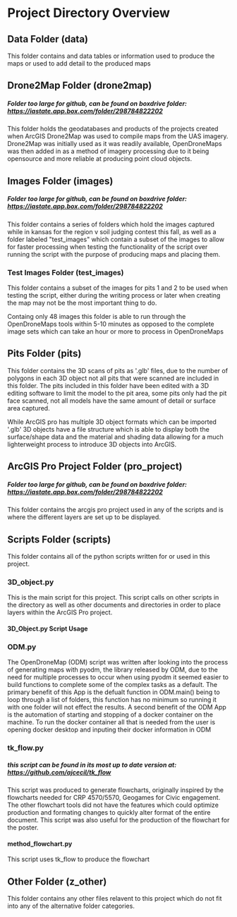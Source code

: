 # Project Directory Overview
## Data Folder (data)
This folder contains and data tables or information used to produce the maps or used to add detail to the produced maps


## Drone2Map Folder (drone2map)
##### Folder too large for github, can be found on boxdrive folder: https://iastate.app.box.com/folder/298784822202
This folder holds the geodatabases and products of the projects created when ArcGIS Drone2Map was used to compile maps from the UAS imagery. Drone2Map was initially used as it was readily available, OpenDroneMaps was then added in as a method of imagery processing due to it being opensource and more reliable at producing point cloud objects.


## Images Folder (images)
##### Folder too large for github, can be found on boxdrive folder: https://iastate.app.box.com/folder/298784822202
This folder contains a series of folders which hold the images captured while in kansas for the region v soil judging contest this fall, as well as a folder labeled "test_images" which contain a subset of the images to allow for faster processing when testing the functionality of the script over running the script with the purpose of producing maps and placing them.

### Test Images Folder (test_images)
This folder contains a subset of the images for pits 1 and 2 to be used when testing the script, either during the writing process or later when creating the map may not be the most important thing to do.

Containg only 48 images this folder is able to run through the OpenDroneMaps tools within 5-10 minutes as opposed to the complete image sets which can take an hour or more to process in OpenDroneMaps


## Pits Folder (pits)
This folder contains the 3D scans of pits as '.glb' files, due to the number of polygons in each 3D object not all pits that were scanned are included in this folder. The pits included in this folder have been edited with a 3D editing software to limit the model to the pit area, some pits only had the pit face scanned, not all models have the same amount of detail or surface area captured.

While ArcGIS pro has multiple 3D object formats which can be imported '.glb' 3D objects have a file structure which is able to display both the surface/shape data and the material and shading data allowing for a much lighterweight process to introduce 3D objects into ArcGIS.


## ArcGIS Pro Project Folder (pro_project)
##### Folder too large for github, can be found on boxdrive folder: https://iastate.app.box.com/folder/298784822202
This folder contains the arcgis pro project used in any of the scripts and is where the different layers are set up to be displayed.

## Scripts Folder (scripts)
This folder contains  all of the python scripts written for or used in this project.
### 3D_object.py
This is the main script for this project. This script calls on other scripts in the directory as well as other documents and directories in order to place layers within the ArcGIS Pro project.

#### 3D_Object.py Script Usage


### ODM.py
The OpenDroneMap (ODM) script was written after looking into the process of generating maps with pyodm, the library released by ODM, due to the need for multiple processes to occur when using pyodm it seemed easier to build functions to complete some of the complex tasks as a default. The primary benefit of this App is the defualt function in ODM.main() being to loop through a list of folders, this function has no minimum so running it with one folder will not effect the results. A second benefit of the ODM App is the automation of starting and stopping of a docker container on the machine. To run the docker container all that is needed from the user is opening docker desktop and inputing their docker information in ODM


### tk_flow.py
##### this script can be found in its most up to date version at: https://github.com/ajcecil/tk_flow
This script was produced to generate flowcharts, originally inspired by the flowcharts needed for CRP 4570/5570, Geogames for Civic engagement. The other flowchart tools did not have the features which could optimize production and formating changes to quickly alter format of the entire document. This script was also useful for the production of the flowchart for the poster.

#### method_flowchart.py
This script uses tk_flow to produce the flowchart

## Other Folder (z_other)
This folder contains any other files relavent to this project which do not fit into any of the alternative folder categories.
